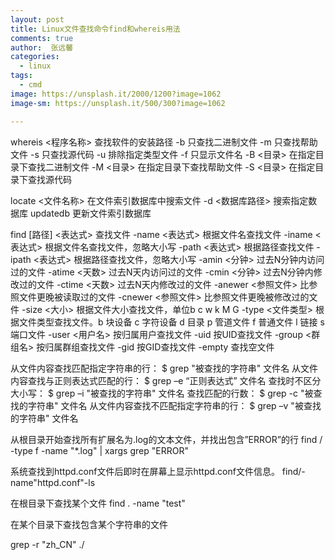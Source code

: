 ```yaml
---
layout: post
title: Linux文件查找命令find和whereis用法
comments: true
author:  张远馨
categories: 
  - linux
tags:
  - cmd
image: https://unsplash.it/2000/1200?image=1062
image-sm: https://unsplash.it/500/300?image=1062

---
```


whereis <程序名称>
查找软件的安装路径
-b 只查找二进制文件
-m 只查找帮助文件
-s 只查找源代码
-u 排除指定类型文件
-f 只显示文件名
-B <目录> 在指定目录下查找二进制文件
-M <目录> 在指定目录下查找帮助文件
-S <目录> 在指定目录下查找源代码

locate <文件名称>
在文件索引数据库中搜索文件
-d <数据库路径> 搜索指定数据库
updatedb
更新文件索引数据库


find [路径] <表达式>
查找文件
-name <表达式> 根据文件名查找文件
-iname <表达式> 根据文件名查找文件，忽略大小写
-path <表达式> 根据路径查找文件
-ipath <表达式> 根据路径查找文件，忽略大小写
-amin <分钟> 过去N分钟内访问过的文件
-atime <天数> 过去N天内访问过的文件
-cmin <分钟> 过去N分钟内修改过的文件
-ctime <天数> 过去N天内修改过的文件
-anewer <参照文件> 比参照文件更晚被读取过的文件
-cnewer <参照文件> 比参照文件更晚被修改过的文件
-size <大小> 根据文件大小查找文件，单位b c w k M G
-type <文件类型> 根据文件类型查找文件。b 块设备 c 字符设备 d 目录 p 管道文件 f 普通文件 l 链接 s 端口文件
-user <用户名> 按归属用户查找文件
-uid <uid> 按UID查找文件
-group <群组名> 按归属群组查找文件
-gid <gid> 按GID查找文件
-empty 查找空文件


从文件内容查找匹配指定字符串的行：
$ grep "被查找的字符串" 文件名
从文件内容查找与正则表达式匹配的行：
$ grep –e “正则表达式” 文件名
查找时不区分大小写：
$ grep –i "被查找的字符串" 文件名
查找匹配的行数：
$ grep -c "被查找的字符串" 文件名
从文件内容查找不匹配指定字符串的行：
$ grep –v "被查找的字符串" 文件名

从根目录开始查找所有扩展名为.log的文本文件，并找出包含”ERROR”的行
find / -type f -name "*.log" | xargs grep "ERROR"

系统查找到httpd.conf文件后即时在屏幕上显示httpd.conf文件信息。 
find/-name"httpd.conf"-ls

在根目录下查找某个文件
find . -name "test"

在某个目录下查找包含某个字符串的文件

grep -r "zh_CN" ./